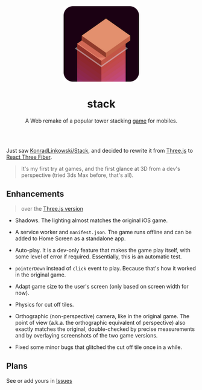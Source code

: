 <div align="center">
<img src="public/logo192.png" width="200" height="200">

# stack
A Web remake of a popular tower stacking [game][original] for mobiles.

<br /><br />
</div>

Just saw [KonradLinkowski/Stack][threejs-version], and decided to rewrite it from [Three.js][threejs] to [React Three Fiber][r3f].

> It's my first try at games, and the first glance at 3D from a dev's perspective (tried 3ds Max before, that's all).

## Enhancements

> over the [Three.js version][threejs-version]

- Shadows. The lighting almost matches the original iOS game.
- A service worker and `manifest.json`. The game runs offline and can be added to Home Screen as a standalone app.
- Auto-play. It is a dev-only feature that makes the game play itself, with some level of error if required. Essentially, this is an automatic test.
- `pointerDown` instead of `click` event to play. Because that's how it worked in the original game.
- Adapt game size to the user's screen (only based on screen width for now).
- Physics for cut off tiles.
- Orthographic (non-perspective) camera, like in the original game. The point of view (a.k.a. the orthographic equivalent of perspective) also exactly matches the original, double-checked by precise measurements and by overlaying screenshots of the two game versions.

- Fixed some minor bugs that glitched the cut off tile once in a while.

## Plans

See or add yours in [Issues](https://github.com/artginzburg/stack/issues)

[threejs-version]: https://github.com/KonradLinkowski/Stack
[original]: https://apps.apple.com/us/app/stack/id1080487957
[threejs]: https://threejs.org
[r3f]: https://docs.pmnd.rs/react-three-fiber

